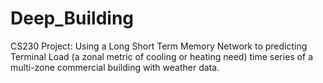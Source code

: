 # Deep_Building
CS230 Project: Using a Long Short Term Memory Network to predicting Terminal Load (a zonal metric of cooling or heating need) time series of a multi-zone commercial building with weather data. 
